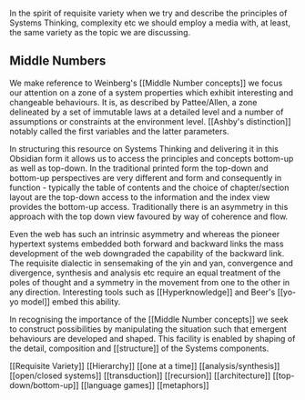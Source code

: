In the spirit of requisite variety when we try and describe the principles of Systems Thinking, complexity etc we should employ a media with, at least, the same variety as the topic we are discussing. 

## Middle Numbers

We make reference to Weinberg's [[Middle Number concepts]] we focus our attention on a zone of a system properties which exhibit interesting and changeable behaviours. It is, as described by Pattee/Allen, a zone delineated by a set of immutable laws at a detailed level and a number of assumptions or constraints at the environment level. [[Ashby's distinction]] notably called the first variables and the latter parameters.

In structuring this resource on Systems Thinking and delivering it in this Obsidian form it allows us to access the principles and concepts bottom-up as well as top-down. In the traditional printed form the top-down and bottom-up perspectives are very different and form and consequently in function - typically the table of contents and the choice of chapter/section layout are the top-down access to the information and the index view provides the bottom-up access. Traditionally there is an asymmetry in this approach with the top down view favoured by way of coherence and flow.

Even the web has such an intrinsic asymmetry and whereas the pioneer hypertext systems embedded both forward and backward links the mass development of the web downgraded the capability of the backward link. The requisite dialectic in sensemaking of the yin and yan, convergence and divergence, synthesis and analysis etc require an equal treatment of the poles of thought and a symmetry in the movement from one to the other in any direction. Interesting tools such as [[Hyperknowledge]] and Beer's [[yo-yo model]] embed this ability.

In recognising the importance of the [[Middle Number concepts]] we seek to construct possibilities by manipulating the situation such that emergent behaviours are developed and shaped. This facility is enabled by shaping of the detail, composition and [[structure]] of the Systems components.

[[Requisite Variety]]
[[Hierarchy]]
[[one at a time]]
[[analysis/synthesis]]
[[open/closed systems]]
[[transduction]]
[[recursion]]
[[architecture]]
[[top-down/bottom-up]]
[[language games]]
[[metaphors]]